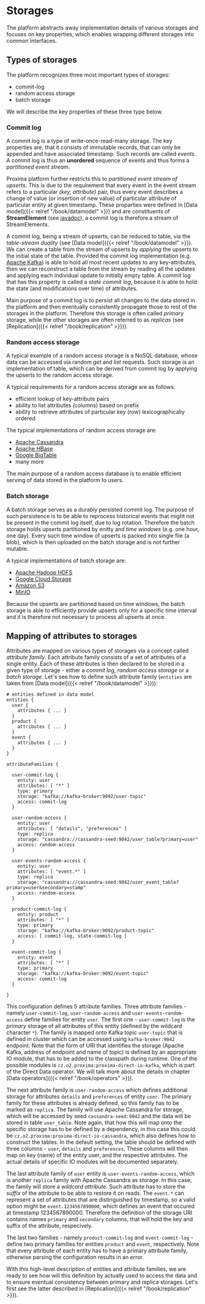 # Storages

The platform abstracts away implementation details of various storages and focuses on key properties, which enables wrapping different storages into common interfaces.

## Types of storages

The platform recognizes three most important types of storages:
 * commit-log
 * random access storage
 * batch storage

We will describe the key properties of these three type below.

### Commit log
A commit log is a type of write-once-read-many storage. The key properties are, that it consists of immutable records, that can only be appended and have associated timestamp. Such records are called _events_. A commit log is thus an **unordered** sequence of events and thus forms a _partitioned event stream_.

Proxima platform further restricts this to _partitioned event stream of upserts_.
This is due to the requirement that every event in the event stream refers to a particular _(key, attribute)_ pair, thus every event describes a change of value (or insertion of new value) of particular attribute of particular entity at given timestamp. These proparties were defined in [Data model]({{< relref "/book/datamodel" >}}) and are constituents of **StreamElement** (see [javadoc](https://proxima.datadriven.cz/javadoc/cz/o2/proxima/storage/StreamElement.html)), a commit log is therefore a stream of StreamElements.

A commit log, being a stream of upserts, can be reduced to table, via the _table-stream duality_ (see [Data model]({{< relref "/book/datamodel" >}}). We can create a table from the stream of upserts by _applying_ the upserts to the initial state of the table. Provided the commit log implementation (e.g. [Apache Kafka](https://kafka.apache.org/)) is able to hold all most recent updates to any key-attributes, then we can reconstruct a table from the stream by reading all the updates and applying each individual update to initially empty table. A commit log that has this property is called a _state commit log_, because it is able to hold the state (and modifications over time) of attributes.

Main purpose of a commit log is to persist all changes to the data stored in the platform and then eventually consistently propagate those to rest of the storages in the platform. Therefore this storage is often called _primary_ storage, while the other storages are often referred to as _replicas_ (see [Replication]({{< relref "/book/replication" >}})).

### Random access storage
A typical example of a random access storage is a NoSQL database, whose data can be accessed via random _get_ and _list_ requests. Such storage is an implementation of table, which can be derived from commit log by applying the upserts to the random access storage.

A typical requirements for a random access storage are as follows:
 * efficient lookup of key-attribute pairs
 * ability to list attributes (columns) based on prefix
 * ability to retrieve attributes of particular key (row) lexicographically ordered

The typical implementations of random access storage are:
 * [Apache Cassandra](https://cassandra.apache.org/_/index.html)
 * [Apache HBase](https://hbase.apache.org/)
 * [Google BigTable](https://cloud.google.com/bigtable)
 * many more

The main purpose of a random access database is to enable efficient serving of data stored in the platform to users.

### Batch storage
A batch storage serves as a durably persisted commit log. The purpose of such persistence is to be able to reprocess historical events that might not be present in the commit log itself, due to log rotation. Therefore the batch storage holds upserts partitioned by enitty and _time windows_ (e.g. one hour, one day). Every such time window of upserts is packed into single file (a blob), which is then uploaded on the batch storage and is not further mutable.

A typical implementations of batch storage are:
 * [Apache Hadoop HDFS](https://hadoop.apache.org/)
 * [Google Cloud Storage](https://cloud.google.com/storage)
 * [Amazon S3](https://aws.amazon.com/s3/)
 * [MinIO](https://min.io/)

Because the upserts are partitioned based on time windows, the batch storage is able to efficiently provide upserts only for a specific time interval and it is therefore not necessary to process all upserts at once.

## Mapping of attributes to storages

Attributes are mapped on various types of storages via a concept called _attribute family_. Each attribute family consists of a set of attributes of a single entity. Each of these attributes is then declared to be stored in a given type of storage - either a _commit log_, _random access storage_ or a _batch storage_. Let's see how to define such attribute family (`entities` are taken from [Data model]({{< relref "/book/datamodel" >}})):
```
# entities defined in data model
entities {
  user {
    attributes { ... }
  }
  product {
    attributes { ... }
  }
  event {
    attributes { ... }
  }
}

attributeFamilies {

  user-commit-log {
    entity: user
    attributes: [ "*" ]
    type: primary
    storage: "kafka://kafka-broker:9092/user-topic"
    access: commit-log
  }

  user-random-access {
    entity: user
    attributes: [ "details", "preferences" ]
    type: replica
    storage: "cassandra://cassandra-seed:9042/user_table?primary=user"
    access: random-access
  }

  user-events-random-access {
    entity: user
    attributes: [ "event.*" ]
    type: replica
    storage: "cassandra://cassandra-seed:9042/user_event_table?primary=user&secondary=stamp"
    access: random-access
  }

  product-commit-log {
    entity: product
    attributes: [ "*" ]
    type: primary
    storage: "kafka://kafka-broker:9092/product-topic"
    access: [ commit-log, state-commit-log ]
  }

  event-commit-log {
    entity: event
    attributes: [ "*" ]
    type: primary
    storage: "kafka://kafka-broker:9092/event-topic"
    access: commit-log
  }

}
```

This configuration defines 5 attribute families. Three attribute families - namely `user-commit-log`, `user-random-access` and `user-events-random-access` define families for entity `user`. The first one - `user-commit-log` is the _primary_ storage of all attributes of this entity (defined by the wildcard character `*`). The family is mapped onto Kafka topic `user-topic` that is defined in cluster which can be accessed using `kafka-broker:9042` endpoint. Note that the form of URI that identifies the storage (Apache Kafka, address of endpoint and name of topic) is defined by an appropriate IO module, that has to be added to the classpath during runtime. One of the possible modules is `cz.o2.proxima:proxima-direct-io-kafka`, which is part of the Direct Data operator. We will talk more about the details in chapter [Data operators]({{< relref "/book/operators" >}}).

The next attribute family is `user-random-access` which defines additional storage for attributes `details` and `preferences` of entity `user`. The primary family for these attributes is already defined, so this family has to be marked as `replica`. The family will use Apache Cassandra for storage, which will be accessed by seed `cassandra-seed:9042` and the data will be stored in table `user_table`. Note again, that how this will map onto the specific storage has to be defined by a dependency, in this case this could be `cz.o2.proxima:proxima-direct-io-cassandra`, which also defines how to construct the tables. In the default setting, the table should be defined with three columns - `user`, `details` and `preferences`. These columns will then map on key (name) of the entity user, and the respective attributes. The actual details of specific IO modules will be documented separately.

The last attribute family of `user` entity is `user-events-random-access`, which is another `replica` family with Apache Cassandra as storage. In this case, the family will store a _wildcard attribute_. Such attribute has to store the _suffix_ of the attribute to be able to restore it on reads. The `event.*` can represent a set of attributes that are distinguished by timestamp, so a valid option might be `event.1234567890000`, which defines an event that occured at timestamp 1234567890000. Therefore the definition of the storage URI contains names `primary` and `secondary` columns, that will hold the key and suffix of the attribute, respecively.

The last two families - namely `product-commit-log` and `event-commit-log` - define two primary families for entities `product` and `event`, respectively. Note that every attribute of each entity has to have a primary attribute family, otherwise parsing the configuration results in an error.

With this high-level description of entities and attribute families, we are ready to see how will this definition by actually used to access the data and to ensure eventual consistency between primary and replica storages. Let's first see the latter described in [Replication]({{< relref "/book/replication" >}}).
